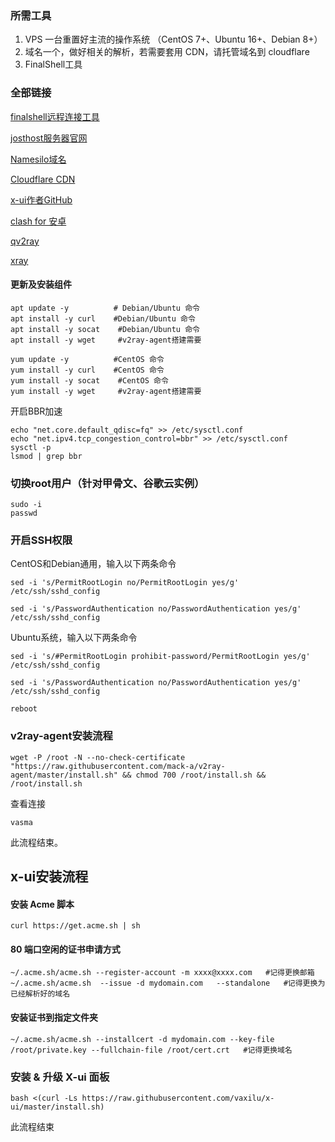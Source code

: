 ### 所需工具

1. VPS 一台重置好主流的操作系统 （CentOS 7+、Ubuntu 16+、Debian 8+）
2. 域名一个，做好相关的解析，若需要套用 CDN，请托管域名到 cloudflare
3. FinalShell工具

### 全部链接

[finalshell远程连接工具](http://www.hostbuf.com/t/988.html)

[josthost服务器官网](https://justhost.ru/services/vps/?ref=21956)

[Namesilo域名](https://www.namesilo.com)

[Cloudflare CDN](https://dash.cloudflare.com/login)

[x-ui作者GitHub](https://github.com/vaxilu/x-ui)

[clash for 安卓](https://github.com/Kr328/ClashForAndroid/releases/tag/v2.5.4)

[qv2ray](https://github.com/ZZQ12325-GitHub/Qv2ray)

[xray](https://github.com/XTLS/Xray-core)

#### 更新及安装组件

```
apt update -y          # Debian/Ubuntu 命令
apt install -y curl    #Debian/Ubuntu 命令
apt install -y socat    #Debian/Ubuntu 命令
apt install -y wget     #v2ray-agent搭建需要
```

 

```
yum update -y          #CentOS 命令
yum install -y curl    #CentOS 命令
yum install -y socat    #CentOS 命令
yum install -y wget     #v2ray-agent搭建需要
```

开启BBR加速

```
echo "net.core.default_qdisc=fq" >> /etc/sysctl.conf
echo "net.ipv4.tcp_congestion_control=bbr" >> /etc/sysctl.conf
sysctl -p
lsmod | grep bbr
```

### 切换root用户（针对甲骨文、谷歌云实例）

```
sudo -i
passwd
```

### 开启SSH权限

CentOS和Debian通用，输入以下两条命令

```
sed -i 's/PermitRootLogin no/PermitRootLogin yes/g' /etc/ssh/sshd_config

sed -i 's/PasswordAuthentication no/PasswordAuthentication yes/g' /etc/ssh/sshd_config
```

Ubuntu系统，输入以下两条命令

```
sed -i 's/#PermitRootLogin prohibit-password/PermitRootLogin yes/g' /etc/ssh/sshd_config

sed -i 's/PasswordAuthentication no/PasswordAuthentication yes/g' /etc/ssh/sshd_config
```

```
reboot
```



### v2ray-agent安装流程

```
wget -P /root -N --no-check-certificate "https://raw.githubusercontent.com/mack-a/v2ray-agent/master/install.sh" && chmod 700 /root/install.sh && /root/install.sh
```

查看连接

```
vasma
```

此流程结束。



## x-ui安装流程

#### 安装 Acme 脚本

```plain
curl https://get.acme.sh | sh
```

#### 80 端口空闲的证书申请方式

```plain
~/.acme.sh/acme.sh --register-account -m xxxx@xxxx.com   #记得更换邮箱
~/.acme.sh/acme.sh  --issue -d mydomain.com   --standalone   #记得更换为已经解析好的域名
```

#### 安装证书到指定文件夹

```plain
~/.acme.sh/acme.sh --installcert -d mydomain.com --key-file /root/private.key --fullchain-file /root/cert.crt   #记得更换域名
```




### 安装 & 升级 X-ui 面板

```plain
bash <(curl -Ls https://raw.githubusercontent.com/vaxilu/x-ui/master/install.sh)
```

此流程结束
